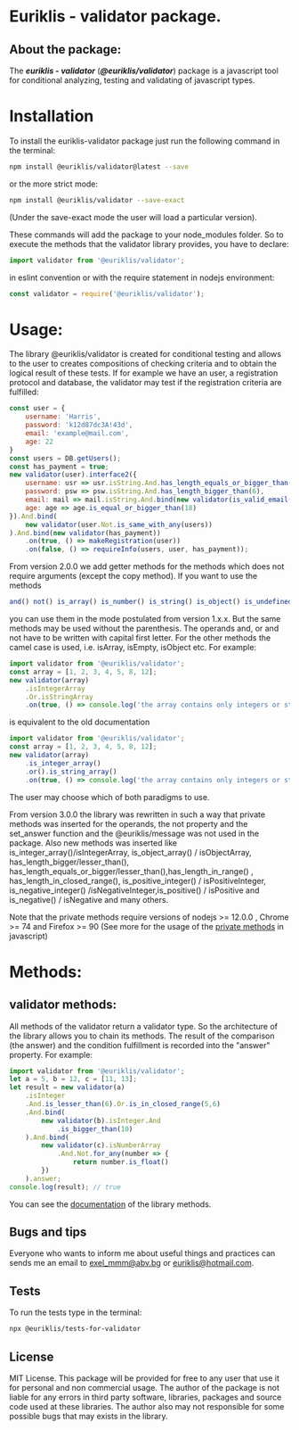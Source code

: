 # Euriklis - validator package.

## About the package:

The ***euriklis - validator*** (***@euriklis/validator***) package is a javascript tool for conditional analyzing, testing and validating of javascript types. 
# Installation

To install the euriklis-validator package just run the following command in the terminal:

```sh
npm install @euriklis/validator@latest --save
```
or the more strict mode:

```sh
npm install @euriklis/validator --save-exact
```
(Under the save-exact mode the user will load a particular version).

These commands will add the package to your node_modules folder.
So to execute the methods that the validator library provides, you have to declare:

```js
import validator from '@euriklis/validator';
```
in eslint convention or with the require statement in nodejs environment:
```js
const validator = require('@euriklis/validator');
```
# Usage:
The library @euriklis/validator is created for conditional testing and allows to the user to creates compositions of checking criteria and to obtain the logical result of these tests. If for example we have an user, a registration protocol and database, the validator may test if the registration criteria are fulfilled:
```js
const user = {
    username: 'Harris',
    password: 'k12d87dc3A!43d',
    email: 'example@mail.com',
    age: 22 
}
const users = DB.getUsers();
const has_payment = true;
new validator(user).interface2({
    username: usr => usr.isString.And.has_length_equals_or_bigger_than(6),
    password: psw => psw.isString.And.has_length_bigger_than(6),
    email: mail => mail.isString.And.bind(new validator(is_valid_email(mail.value)).is_same(true)),
    age: age => age.is_equal_or_bigger_than(18)
}).And.bind(
    new validator(user.Not.is_same_with_any(users))
).And.bind(new validator(has_payment))
    .on(true, () => makeRegistration(user))
    .on(false, () => requireInfo(users, user, has_payment));
```

From version 2.0.0 we add getter methods for the methods which does not require arguments (except the copy method). If you want to use the methods 
```js 
and() not() is_array() is_number() is_string() is_object() is_undefined() is_empty() etc...
```
you can use them in the mode postulated from version 1.x.x. But the same methods may be used without the parenthesis. The operands and, or and not have to be written with capital first letter. For the other methods the camel case is used, i.e. isArray, isEmpty, isObject etc.
For example:
```js
import validator from '@euriklis/validator';
const array = [1, 2, 3, 4, 5, 8, 12];
new validator(array)
    .isIntegerArray
    .Or.isStringArray
    .on(true, () => console.log('the array contains only integers or strings.'))
```
is equivalent to the old documentation
```js
import validator from '@euriklis/validator';
const array = [1, 2, 3, 4, 5, 8, 12];
new validator(array)
    .is_integer_array()
    .or().is_string_array()
    .on(true, () => console.log('the array contains only integers or strings.'))
```
The user may choose which of both paradigms to use.

From version 3.0.0 the library was rewritten in such a way that private methods was inserted for the operands, the not property and the set_answer function and the @euriklis/message was not used in the package. Also new methods was inserted like is_integer_array()/isIntegerArray, is_object_array() / isObjectArray, has_length_bigger/lesser_than(), has_length_equals_or_bigger/lesser_than(),has_length_in_range() , has_length_in_closed_range(), is_positive_integer() / isPositiveInteger, is_negative_integer() /isNegativeInteger,is_positive() / isPositive and is_negative() / isNegative and many others.

Note that the private methods require versions of nodejs >= 12.0.0 , Chrome >= 74 and Firefox >= 90 (See more for the usage of the [private methods](https://developer.mozilla.org/en-US/docs/Web/JavaScript/Reference/Classes/Private_class_fields) in javascript) 
# Methods:

## validator methods:
All methods of the validator return a validator type. So the architecture of the library allows you to chain its methods. The result of the comparison (the answer) and the condition fulfillment is recorded into the "answer" property. For example:

```js
import validator from '@euriklis/validator';
let a = 5, b = 12, c = [11, 13];
let result = new validator(a)
    .isInteger
    .And.is_lesser_than(6).Or.is_in_closed_range(5,6)
    .And.bind(
        new validator(b).isInteger.And
            .is_bigger_than(10)
    ).And.bind(
        new validator(c).isNumberArray
            .And.Not.for_any(number => {
                return number.is_float()
        })
    ).answer;
console.log(result); // true
```
You can see the [documentation](./DOCUMENTATION.md) of the library methods.
## Bugs and tips

Everyone who wants to inform me about useful things and practices can sends me an email to exel_mmm@abv.bg or euriklis@hotmail.com. 

## Tests

To run the tests type in the terminal:
```sh
npx @euriklis/tests-for-validator
```
## License
MIT License.
This package will be provided for free to any user that use it for personal and non commercial usage. The author of the package is not liable for any errors in third party software, libraries, packages and source code used at these libraries. The author also may not responsible for some possible bugs that may exists in the library.
